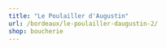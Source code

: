 ```yaml
---
title: "Le Poulailler d'Augustin"
url: /bordeaux/le-poulailler-daugustin-2/
shop: boucherie
---
```

